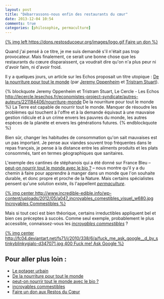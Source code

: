 ```yaml
---
layout: post
title: "Débarrassons-nous enfin des restaurants du cœur"
date: 2013-12-04 10:54
comments: true
categories: [philosophie, permaculture]
---
```


[{% img left https://dons.restosducoeur.org/images/logo.gif Faire un don %}](https://dons.restosducoeur.org/)

Quand j'ai pensé à ce titre, je me suis demandé s'il n'était pas trop provocateur. Mais finalement, ce serait une bonne chose que les restaurants du cœure disparaissent, ça voudrait dire qu'on n'a plus peur ni d'avoir faim, ni d'avoir froid.

Il y a quelques jours, un article sur les Echos proposait un titre utopique : [De la nourriture pour tout le monde](http://lecercle.lesechos.fr/economistes-project-syndicate/autres-auteurs/221184406/nourriture-monde) (par [Jeremy Oppenheim](http://lecercle.lesechos.fr/221144447/jeremy_oppenheim) et [Tristram Stuart](http://lecercle.lesechos.fr/221144446/tristram_stuart)).

{% blockquote Jeremy Oppenheim et Tristram Stuart, Le Cercle - Les Echos http://lecercle.lesechos.fr/economistes-project-syndicate/autres-auteurs/221184406/nourriture-monde De la nourriture pour tout le monde %}
La Terre est capable de nourrir tout le monde. Manquer de résoudre les problèmes qui touchent à l'offre et à la demande équivaut à une mauvaise gestion ridicule et à un crime envers les pauvres du monde, les autres espèces de la planète et envers les générations futures.
{% endblockquote %}

Bien sûr, changer les habitudes de consommation qu'on sait mauvaises est un pas important. Je pense aux viandes souvent trop fréquentes dans le repas français, je pense à la distance entre les aliments produits et les plats consommés, tant en termes géographiques que sanitaires.

L'exemple des cantines de stéphanois qui a été donné sur France Bleu – [peut-on nourrir tout le monde avec le bio ?](http://www.francebleu.fr/infos/peut-nourrir-tout-le-monde-avec-le-bio-999686) – nous montre qu'il y a du chemin à faire pour apprendre à manger dans un monde que l'on souhaite durable, et donc propre et proche de la Nature. Mais certains spécialistes pensent qu'une solution existe, ils l'appellent _[permaculture](http://www.permaculturedesign.fr/les-moissons-du-futur-lagro-ecologie-peut-elle-nourrir-le-monde/)_.

[{% img center http://www.incredible-edible.info/wp-content/uploads/2012/05/a047_incroyables_comestibles_visuel_w680.jpg Incroyables Commestibles %}](http://www.incredible-edible.info/?page_id=141)

Mais si tout ceci est bien théorique, certains irreductibles appliquent bel et bien ces préceptes à succès. Comme seul exemple, probablement le plus accessible, connaissez-vous les _[incroyables commestibles](http://www.incredible-edible.info/?p=1)_ ?

<!-- more -->

[{% img center http://fc04.deviantart.net/fs71/i/2010/338/6/a/fuck_me_ask_google__d_by_stinkyblinkygialo-d347071.jpg 400 Fuck me! Ask Google %}](http://stinkyblinkygialo.deviantart.com/art/fuck-me-ask-google-D-188443837?hf=1)

Pour aller plus loin :
---

- [Le potager urbain](http://www.guidepotagerurbain.com/)
- [De la nourriture pour tout le monde](http://lecercle.lesechos.fr/economistes-project-syndicate/autres-auteurs/221184406/nourriture-monde)
- [peut-on nourrir tout le monde avec le bio ?](http://www.francebleu.fr/infos/peut-nourrir-tout-le-monde-avec-le-bio-999686)
- [incroyables commestibles](http://www.incredible-edible.info/?p=1)
- [Faire un don aux Restos du Cœur](https://dons.restosducoeur.org/)